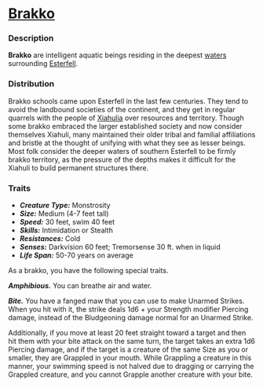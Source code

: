 # [Brakko](https://github.com/mpanighetti/dnd5e-species/blob/main/monstrosities/brakko.md)

### Description

**Brakko** are intelligent aquatic beings residing in the deepest [waters](../mote/esterfell/waters) surrounding [Esterfell](../mote/esterfell/esterfell.md).

### Distribution

Brakko schools came upon Esterfell in the last few centuries. They tend to avoid the landbound societies of the continent, and they get in regular quarrels with the people of [Xiahulia](../societies/xiahulia.md) over resources and territory. Though some brakko embraced the larger established society and now consider themselves Xiahuli, many maintained their older tribal and familial affiliations and bristle at the thought of unifying with what they see as lesser beings. Most folk consider the deeper waters of southern Esterfell to be firmly brakko territory, as the pressure of the depths makes it difficult for the Xiahuli to build permanent structures there.

### Traits

- _**Creature Type:**_ Monstrosity
- _**Size:**_ Medium (4-7 feet tall)
- _**Speed:**_ 30 feet, swim 40 feet
- _**Skills:**_ Intimidation or Stealth
- _**Resistances:**_ Cold
- _**Senses:**_ Darkvision 60 feet; Tremorsense 30 ft. when in liquid
- _**Life Span:**_ 50-70 years on average

As a brakko, you have the following special traits.

_**Amphibious.**_ You can breathe air and water.

_**Bite.**_ You have a fanged maw that you can use to make Unarmed Strikes. When you hit with it, the strike deals 1d6 + your Strength modifier Piercing damage, instead of the Bludgeoning damage normal for an Unarmed Strike.

Additionally, if you move at least 20 feet straight toward a target and then hit them with your bite attack on the same turn, the target takes an extra 1d6 Piercing damage, and if the target is a creature of the same Size as you or smaller, they are Grappled in your mouth. While Grappling a creature in this manner, your swimming speed is not halved due to dragging or carrying the Grappled creature, and you cannot Grapple another creature with your bite.
